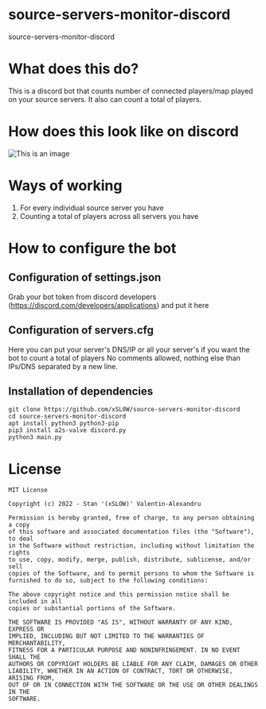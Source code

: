 # source-servers-monitor-discord
source-servers-monitor-discord

# What does this do?
This is a discord bot that counts number of connected players/map played on your source servers. It also can count a total of players.

# How does this look like on discord

![This is an image](https://i.imgur.com/qbFtS11.png)

# Ways of working

1) For every individual source server you have
2) Counting a total of players across all servers you have


# How to configure the bot

## Configuration of settings.json

Grab your bot token from discord developers (https://discord.com/developers/applications) and put it here

## Configuration of servers.cfg
Here you can put your server's DNS/IP or all your server's if you want the bot to count a total of players
No comments allowed, nothing else than IPs/DNS separated by a new line.

## Installation of dependencies

```
git clone https://github.com/xSL0W/source-servers-monitor-discord
cd source-servers-monitor-discord
apt install python3 python3-pip
pip3 install a2s-valve discord.py
python3 main.py
```

# License

```
MIT License
  
Copyright (c) 2022 - Stan '(xSLOW)' Valentin-Alexandru 
  
Permission is hereby granted, free of charge, to any person obtaining a copy
of this software and associated documentation files (the "Software"), to deal
in the Software without restriction, including without limitation the rights
to use, copy, modify, merge, publish, distribute, sublicense, and/or sell
copies of the Software, and to permit persons to whom the Software is
furnished to do so, subject to the following conditions:
 
The above copyright notice and this permission notice shall be included in all
copies or substantial portions of the Software.
   
THE SOFTWARE IS PROVIDED "AS IS", WITHOUT WARRANTY OF ANY KIND, EXPRESS OR
IMPLIED, INCLUDING BUT NOT LIMITED TO THE WARRANTIES OF MERCHANTABILITY,
FITNESS FOR A PARTICULAR PURPOSE AND NONINFRINGEMENT. IN NO EVENT SHALL THE
AUTHORS OR COPYRIGHT HOLDERS BE LIABLE FOR ANY CLAIM, DAMAGES OR OTHER
LIABILITY, WHETHER IN AN ACTION OF CONTRACT, TORT OR OTHERWISE, ARISING FROM,
OUT OF OR IN CONNECTION WITH THE SOFTWARE OR THE USE OR OTHER DEALINGS IN THE
SOFTWARE.
```
